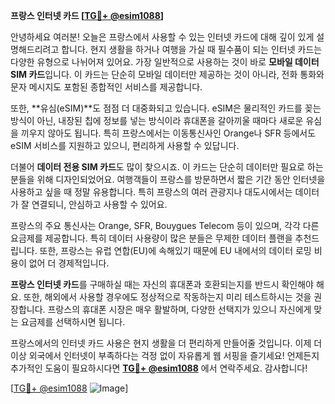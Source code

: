 **프랑스 인터넷 카드 [[TG💪+ @esim1088](https://t.me/s/esim1088)]**

안녕하세요 여러분! 오늘은 프랑스에서 사용할 수 있는 인터넷 카드에 대해 깊이 있게 설명해드리려고 합니다. 현지 생활을 하거나 여행을 가실 때 필수품이 되는 인터넷 카드는 다양한 유형으로 나뉘어져 있어요. 가장 일반적으로 사용하는 것이 바로 **모바일 데이터 SIM 카드**입니다. 이 카드는 단순히 모바일 데이터만 제공하는 것이 아니라, 전화 통화와 문자 메시지도 포함된 종합적인 서비스를 제공합니다.

또한, **유심(eSIM)**도 점점 더 대중화되고 있습니다. eSIM은 물리적인 카드를 꽂는 방식이 아닌, 내장된 칩에 정보를 넣는 방식이라 휴대폰을 갈아끼울 때마다 새로운 유심을 끼우지 않아도 됩니다. 특히 프랑스에서는 이동통신사인 Orange나 SFR 등에서도 eSIM 서비스를 지원하고 있으니, 편리하게 사용할 수 있답니다.

더불어 **데이터 전용 SIM 카드**도 많이 찾으시죠. 이 카드는 단순히 데이터만 필요로 하는 분들을 위해 디자인되었어요. 여행객들이 프랑스를 방문하면서 짧은 기간 동안 인터넷을 사용하고 싶을 때 정말 유용합니다. 특히 프랑스의 여러 관광지나 대도시에서는 데이터가 잘 연결되니, 안심하고 사용할 수 있어요.

프랑스의 주요 통신사는 Orange, SFR, Bouygues Telecom 등이 있으며, 각각 다른 요금제를 제공합니다. 특히 데이터 사용량이 많은 분들은 무제한 데이터 플랜을 추천드립니다. 또한, 프랑스는 유럽 연합(EU)에 속해있기 때문에 EU 내에서의 데이터 로밍 비용이 없어 더 경제적입니다.

**프랑스 인터넷 카드**를 구매하실 때는 자신의 휴대폰과 호환되는지를 반드시 확인해야 해요. 또한, 해외에서 사용할 경우에도 정상적으로 작동하는지 미리 테스트하시는 것을 권장합니다. 프랑스의 휴대폰 시장은 매우 활발하며, 다양한 선택지가 있으니 자신에게 맞는 요금제를 선택하시면 됩니다.

프랑스에서의 인터넷 카드 사용은 현지 생활을 더 편리하게 만들어줄 것입니다. 이제 더 이상 외국에서 인터넷이 부족하다는 걱정 없이 자유롭게 웹 서핑을 즐기세요! 언제든지 추가적인 도움이 필요하시다면 **[TG💪+ @esim1088](https://t.me/s/esim1088)** 에서 연락주세요. 감사합니다!

[[TG💪+ @esim1088](https://t.me/s/esim1088) ![Image](https://i.postimg.cc/Y0z9fWf4/image.png)]